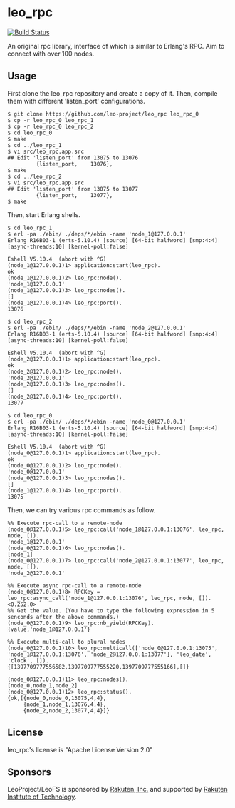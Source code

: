 # **leo_rpc**

[![Build Status](https://travis-ci.org/leo-project/leo_rpc.svg?branch=develop)](https://travis-ci.org/leo-project/leo_rpc)

An original rpc library, interface of which is similar to Erlang's RPC. Aim to connect with over 100 nodes.

## Usage

First clone the leo_rpc repository and create a copy of it.
Then, compile them with different 'listen_port' configurations.

```text
$ git clone https://github.com/leo-project/leo_rpc leo_rpc_0
$ cp -r leo_rpc_0 leo_rpc_1
$ cp -r leo_rpc_0 leo_rpc_2
$ cd leo_rpc_0
$ make
$ cd ../leo_rpc_1
$ vi src/leo_rpc.app.src
## Edit 'listen_port' from 13075 to 13076
         {listen_port,    13076},
$ make
$ cd ../leo_rpc_2
$ vi src/leo_rpc.app.src
## Edit 'listen_port' from 13075 to 13077
         {listen_port,    13077},
$ make
```

Then, start Erlang shells.

```text
$ cd leo_rpc_1
$ erl -pa ./ebin/ ./deps/*/ebin -name 'node_1@127.0.0.1'
Erlang R16B03-1 (erts-5.10.4) [source] [64-bit halfword] [smp:4:4] [async-threads:10] [kernel-poll:false]

Eshell V5.10.4  (abort with ^G)
(node_1@127.0.0.1)1> application:start(leo_rpc).
ok
(node_1@127.0.0.1)2> leo_rpc:node().
'node_1@127.0.0.1'
(node_1@127.0.0.1)3> leo_rpc:nodes().
[]
(node_1@127.0.0.1)4> leo_rpc:port().
13076
```

```text
$ cd leo_rpc_2
$ erl -pa ./ebin/ ./deps/*/ebin -name 'node_2@127.0.0.1'
Erlang R16B03-1 (erts-5.10.4) [source] [64-bit halfword] [smp:4:4] [async-threads:10] [kernel-poll:false]

Eshell V5.10.4  (abort with ^G)
(node_2@127.0.0.1)1> application:start(leo_rpc).
ok
(node_2@127.0.0.1)2> leo_rpc:node().
'node_2@127.0.0.1'
(node_2@127.0.0.1)3> leo_rpc:nodes().
[]
(node_2@127.0.0.1)4> leo_rpc:port().
13077
```

```text
$ cd leo_rpc_0
$ erl -pa ./ebin/ ./deps/*/ebin -name 'node_0@127.0.0.1'
Erlang R16B03-1 (erts-5.10.4) [source] [64-bit halfword] [smp:4:4] [async-threads:10] [kernel-poll:false]

Eshell V5.10.4  (abort with ^G)
(node_0@127.0.0.1)1> application:start(leo_rpc).
ok
(node_0@127.0.0.1)2> leo_rpc:node().
'node_0@127.0.0.1'
(node_0@127.0.0.1)3> leo_rpc:nodes().
[]
(node_1@127.0.0.1)4> leo_rpc:port().
13075
```
Then, we can try various rpc commands as follow.

```erl-sh
%% Execute rpc-call to a remote-node
(node_0@127.0.0.1)5> leo_rpc:call('node_1@127.0.0.1:13076', leo_rpc, node, []).
'node_1@127.0.0.1'
(node_0@127.0.0.1)6> leo_rpc:nodes().
[node_1]
(node_0@127.0.0.1)7> leo_rpc:call('node_2@127.0.0.1:13077', leo_rpc, node, []).
'node_2@127.0.0.1'

%% Execute async rpc-call to a remote-node
(node_0@127.0.0.1)8> RPCKey = leo_rpc:async_call('node_1@127.0.0.1:13076', leo_rpc, node, []).
<0.252.0>
%% Get the value. (You have to type the following expression in 5 senconds after the above commands.)
(node_0@127.0.0.1)9> leo_rpc:nb_yield(RPCKey).
{value,'node_1@127.0.0.1'}

%% Execute multi-call to plural nodes
(node_0@127.0.0.1)10> leo_rpc:multicall(['node_0@127.0.0.1:13075', 'node_1@127.0.0.1:13076', 'node_2@127.0.0.1:13077'], 'leo_date', 'clock', []).
{[1397709777556582,1397709777555220,1397709777555166],[]}

(node_0@127.0.0.1)11> leo_rpc:nodes().
[node_0,node_1,node_2]
(node_0@127.0.0.1)12> leo_rpc:status().
{ok,[{node_0,node_0,13075,4,4},
     {node_1,node_1,13076,4,4},
     {node_2,node_2,13077,4,4}]}
```

## License

leo_rpc's license is "Apache License Version 2.0"

## Sponsors

LeoProject/LeoFS is sponsored by [Rakuten, Inc.](http://global.rakuten.com/corp/) and supported by [Rakuten Institute of Technology](http://rit.rakuten.co.jp/).
